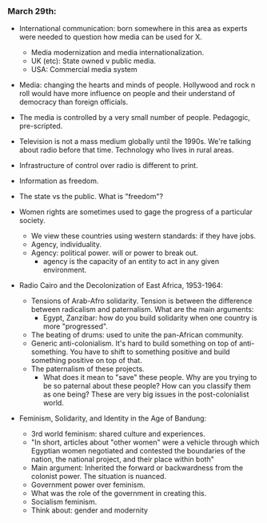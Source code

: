 ### March 29th:

- International communication: born somewhere in this area as experts were needed to question how media can be used for X.
    - Media modernization and media internationalization.
    - UK (etc): State owned v public media.
    - USA: Commercial media system
- Media: changing the hearts and minds of people. Hollywood and rock n roll would have more influence on people and their understand of democracy than foreign officials.
- The media is controlled by a very small number of people. Pedagogic, pre-scripted.
- Television is not a mass medium globally until the 1990s. We're talking about radio before that time. Technology who lives in rural areas.
- Infrastructure of control over radio is different to print.
- Information as freedom.
- The state vs the public. What is "freedom"?
- Women rights are sometimes used to gage the progress of a particular society.
    - We view these countries using western standards: if they have jobs.
    - Agency, individuality.
    - Agency: political power. will or power to break out.
        - agency is the capacity of an entity to act in any given environment.

- Radio Cairo and the Decolonization of East Africa, 1953-1964:
    - Tensions of Arab-Afro solidarity. Tension is between the difference between radicalism and paternalism. What are the main arguments:
        - Egypt, Zanzibar: how do you build solidarity when one country is more "progressed".
    - The beating of drums: used to unite the pan-African community.
    - Generic anti-colonialism. It's hard to build something on top of anti-something. You have to shift to something positive and build something positive on top of that.
    - The paternalism of these projects.
        - What does it mean to "save" these people. Why are you trying to be so paternal about these people? How can you classify them as one being? These are very big issues in the post-colonialist world.

- Feminism, Solidarity, and Identity in the Age of Bandung:
    - 3rd world feminism: shared culture and experiences.
    - "In short, articles about "other women" were a vehicle through which Egyptian women negotiated and contested the boundaries of the nation, the national project, and their place within both"
    - Main argument: Inherited the forward or backwardness from the colonist power. The situation is nuanced.
    - Government power over feminism.
    - What was the role of the government in creating this.
    - Socialism feminism.
    - Think about: gender and modernity
